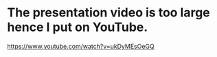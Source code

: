 # The presentation video is too large hence I put on YouTube.
https://www.youtube.com/watch?v=ukDyMEsOeGQ

